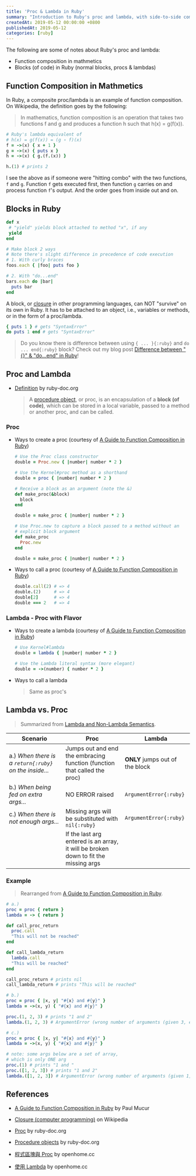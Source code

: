 ```yaml
---
title: 'Proc & Lambda in Ruby'
summary: "Introduction to Ruby's proc and lambda, with side-to-side comparisons."
createdAt: 2019-05-12 00:00:00 +0800
publishedAt: 2019-05-12
categories: [ruby]
---
```


The following are some of notes about Ruby's proc and lambda:

- Function composition in mathmetics
- Blocks (of code) in Ruby (normal blocks, procs & lambdas)

## Function Composition in Mathmetics

In Ruby, a composite proc/lambda is an example of function composition. On Wikipedia, the definition goes by the following:

> In mathematics, function composition is an operation that takes two functions f and g and produces a function h such that h(x) = g(f(x)).

```ruby
# Ruby's lambda equivalent of
# h(x) = g(f(x)) = (g ∘ f)(x)
f = ->(x) { x + 1 }
g = ->(x) { puts x }
h = ->(x) { g.(f.(x)) }

h.(1) # prints 2
```

I see the above as if someone were "hitting combo" with the two functions, `f` and `g`. Function `f` gets executed first, then function `g` carries on and process function `f`'s output. And the order goes from inside out and on.

## Blocks in Ruby

```ruby
def x
 # "yield" yields block attached to method "x", if any
 yield
end

# Make block 2 ways
# Note there's slight difference in precedence of code execution
# 1. With curly braces
foos.each { |foo| puts foo }

# 2. With "do...end"
bars.each do |bar|
  puts bar
end
```

A block, or [closure](<https://en.wikipedia.org/wiki/Closure_(computer_programming)>) in other programming languages, can NOT "survive" on its own in Ruby. It has to be attached to an object, i.e., variables or methods, or in the form of a proc/lambda.

```ruby
{ puts 1 } # gets "SyntaxError"
do puts 1 end # gets "SyntaxError"
```

> Do you know there is difference between using `{ ... }{:ruby}` and `do ... end{:ruby}` block? Check out my blog post [Difference between "{}" & "do...end" in Ruby](/posts/ruby-precedence-in-block)!

## Proc and Lambda

- [Definition](http://ruby-doc.org/core-2.6.3/Proc.html#class-Proc-label-Lambda+and+non-lambda+semantics) by ruby-doc.org
  > A [procedure object](https://ruby-doc.org/docs/ruby-doc-bundle/UsersGuide/rg/procobjects.html), or proc, is an encapsulation of a **block (of code)**, which can be stored in a local variable, passed to a method or another proc, and can be called.

### Proc

- Ways to create a proc (courtesy of [A Guide to Function Composition in Ruby](https://www.ghostcassette.com/function-composition-in-ruby/#functions-in-ruby))

  ```ruby
  # Use the Proc class constructor
  double = Proc.new { |number| number * 2 }

  # Use the Kernel#proc method as a shorthand
  double = proc { |number| number * 2 }

  # Receive a block as an argument (note the &)
  def make_proc(&block)
    block
  end

  double = make_proc { |number| number * 2 }

  # Use Proc.new to capture a block passed to a method without an
  # explicit block argument
  def make_proc
    Proc.new
  end

  double = make_proc { |number| number * 2 }
  ```

- Ways to call a proc (courtesy of [A Guide to Function Composition in Ruby](https://www.ghostcassette.com/function-composition-in-ruby/#functions-in-ruby))

  ```ruby
  double.call(2) # => 4
  double.(2)     # => 4
  double[2]      # => 4
  double === 2   # => 4
  ```

### Lambda - Proc with Flavor

- Ways to create a lambda (courtesy of [A Guide to Function Composition in Ruby](https://www.ghostcassette.com/function-composition-in-ruby/#functions-in-ruby))

  ```ruby
  # Use Kernel#lambda
  double = lambda { |number| number * 2 }

  # Use the Lambda literal syntax (more elegant)
  double = ->(number) { number * 2 }
  ```

- Ways to call a lambda
  > Same as proc's

## Lambda vs. Proc

> Summarized from [Lambda and Non-Lambda Semantics](http://ruby-doc.org/core-2.6.3/Proc.html#class-Proc-label-Lambda+and+non-lambda+semantics).

| Scenario                                               | Proc                                                                                | Lambda                          |
| ------------------------------------------------------ | ----------------------------------------------------------------------------------- | ------------------------------- |
| a.) _When there is a `return{:ruby}` on the inside..._ | Jumps out and end the embracing function (function that called the proc)            | **ONLY** jumps out of the block |
| b.) _When being fed on extra args..._                  | NO ERROR raised                                                                     | `ArgumentError{:ruby}`          |
| c.) _When there is not enough args..._                 | Missing args will be substituted with `nil{:ruby}`                                  | `ArgumentError{:ruby}`          |
|                                                        | If the last arg entered is an array, it will be broken down to fit the missing args |                                 |

### Example

> Rearranged from [A Guide to Function Composition in Ruby](https://www.ghostcassette.com/function-composition-in-ruby/#functions-in-ruby).

```ruby
# a.)
proc = proc { return }
lambda = -> { return }

def call_proc_return
  proc.call
  "This will not be reached"
end

def call_lambda_return
  lambda.call
  "This will be reached"
end

call_proc_return # prints nil
call_lambda_return # prints "This will be reached"
```

```ruby
# b.)
proc = proc { |x, y| "#{x} and #{y}" }
lambda = ->(x, y) { "#{x} and #{y}" }

proc.(1, 2, 3) # prints "1 and 2"
lambda.(1, 2, 3) # ArgumentError (wrong number of arguments (given 3, expected 2))
```

```ruby
# c.)
proc = proc { |x, y| "#{x} and #{y}" }
lambda = ->(x, y) { "#{x} and #{y}" }

# note: some args below are a set of array,
# which is only ONE arg
proc.(1) # prints "1 and "
proc.([1, 2, 3]) # prints "1 and 2"
lambda.([1, 2, 3]) # ArgumentError (wrong number of arguments (given 1, expected 2))
```

## References

- [A Guide to Function Composition in Ruby](https://www.ghostcassette.com/function-composition-in-ruby/) by Paul Mucur

- [Closure (computer programming)](<https://en.wikipedia.org/wiki/Closure_(computer_programming)>) on Wikipedia

- [Proc](http://ruby-doc.org/core-2.6.3/Proc.html#class-Proc-label-Lambda+and+non-lambda+semantics) by ruby-doc.org

- [Procedure objects](https://ruby-doc.org/docs/ruby-doc-bundle/UsersGuide/rg/procobjects.html) by ruby-doc.org

- [程式區塊與 Proc](https://openhome.cc/Gossip/Ruby/Proc.html) by openhome.cc

- [使用 Lambda](https://openhome.cc/Gossip/Ruby/Lamdba.html) by openhome.cc
